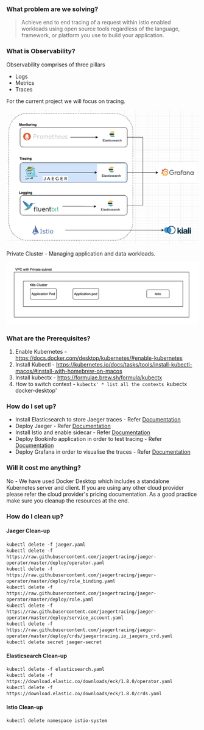 ### What problem are we solving?
> Achieve end to end tracing of a request within istio enabled workloads using open source tools regardless of the language, framework, or platform you use to build your application.


### What is Observability?
Observability comprises of three pillars
* Logs
* Metrics
* Traces

For the current project we will focus on tracing.


![Image](images/observability-tracing.png)


Private Cluster - Managing application and data workloads.

![Image](images/observability-architecture.png)



### What are the Prerequisites?

1. Enable Kubernetes - https://docs.docker.com/desktop/kubernetes/#enable-kubernetes
2. Install Kubectl - https://kubernetes.io/docs/tasks/tools/install-kubectl-macos/#install-with-homebrew-on-macos
3. Install kubectx - https://formulae.brew.sh/formula/kubectx
4. How to switch context - 
    `kubectx' * list all the contexts
    `kubectx docker-desktop' 


### How do I set up?

* Install Elasticsearch to store Jaeger traces - Refer [Documentation](./storage/README.md)
* Deploy Jaeger - Refer [Documentation](./tracing/README.md)
* Install Istio and enable sidecar - Refer [Documentation](./servicemesh/README.md)
* Deploy Bookinfo application in order to test tracing - Refer [Documentation](./demo/README.md)
* Deploy Grafana in order to visualise the traces - Refer [Documentation](./dashboard/grafana/README.md)

### Will it cost me anything?
No - We have used Docker Desktop which includes a standalone Kubernetes server and client. If you are using any other cloud provider please refer the cloud provider's pricing documentation. As a good practice make sure you cleanup the resources at the end.


### How do I clean up?

#### Jaeger Clean-up
```
kubectl delete -f jaeger.yaml
kubectl delete -f https://raw.githubusercontent.com/jaegertracing/jaeger-operator/master/deploy/operator.yaml
kubectl delete -f https://raw.githubusercontent.com/jaegertracing/jaeger-operator/master/deploy/role_binding.yaml
kubectl delete -f https://raw.githubusercontent.com/jaegertracing/jaeger-operator/master/deploy/role.yaml
kubectl delete -f https://raw.githubusercontent.com/jaegertracing/jaeger-operator/master/deploy/service_account.yaml
kubectl delete -f https://raw.githubusercontent.com/jaegertracing/jaeger-operator/master/deploy/crds/jaegertracing.io_jaegers_crd.yaml
kubectl delete secret jaeger-secret
```

#### Elasticsearch Clean-up
```
kubectl delete -f elasticsearch.yaml
kubectl delete -f https://download.elastic.co/downloads/eck/1.8.0/operator.yaml
kubectl delete -f https://download.elastic.co/downloads/eck/1.8.0/crds.yaml
```
#### Istio Clean-up
```
kubectl delete namespace istio-system
```
